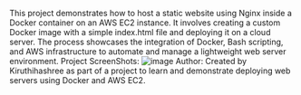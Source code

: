 This project demonstrates how to host a static website using Nginx inside a Docker container on an AWS EC2 instance. It involves creating a custom Docker image with a simple index.html file and deploying it on a cloud server. The process showcases the integration of Docker, Bash scripting, and AWS infrastructure to automate and manage a lightweight web server environment. 
Project ScreenShots:
![image](https://github.com/user-attachments/assets/0aaad209-d775-4175-aade-ad057aa94dff)
Author:
Created by Kiruthihashree as part of a project to learn and demonstrate deploying web servers using Docker and AWS EC2.
